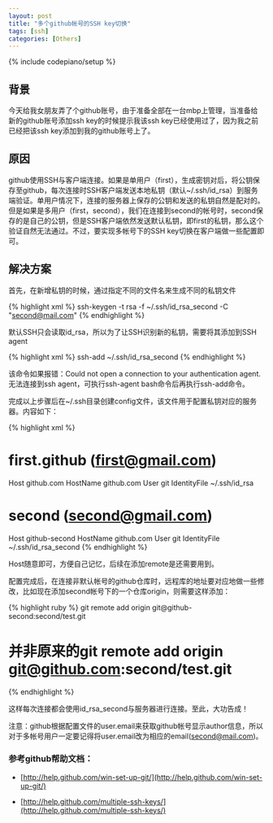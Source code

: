 ```yaml
---
layout: post
title: "多个github帐号的SSH key切换"
tags: [ssh]
categories: [Others]
---
```

{% include codepiano/setup %}

## 背景

今天给我女朋友弄了个github账号，由于准备全部在一台mbp上管理，当准备给新的github账号添加ssh key的时候提示我该ssh key已经使用过了，因为我之前已经把该ssh key添加到我的github账号上了。

## 原因

<p>
github使用SSH与客户端连接。如果是单用户（first），生成密钥对后，将公钥保存至github，每次连接时SSH客户端发送本地私钥（默认~/.ssh/id_rsa）到服务端验证。单用户情况下，连接的服务器上保存的公钥和发送的私钥自然是配对的。但是如果是多用户（first，second），我们在连接到second的帐号时，second保存的是自己的公钥，但是SSH客户端依然发送默认私钥，即first的私钥，那么这个验证自然无法通过。不过，要实现多帐号下的SSH key切换在客户端做一些配置即可。
</p>

## 解决方案

首先，在新增私钥的时候，通过指定不同的文件名来生成不同的私钥文件

{% highlight xml %}
ssh-keygen -t rsa -f ~/.ssh/id_rsa_second -C "second@mail.com"
{% endhighlight %}

默认SSH只会读取id_rsa，所以为了让SSH识别新的私钥，需要将其添加到SSH agent

{% highlight xml %}
ssh-add ~/.ssh/id_rsa_second
{% endhighlight %}

该命令如果报错：Could not open a connection to your authentication agent.无法连接到ssh agent，可执行ssh-agent bash命令后再执行ssh-add命令。

<p>
完成以上步骤后在~/.ssh目录创建config文件，该文件用于配置私钥对应的服务器。内容如下：
</p>

{% highlight xml %}
# first.github (first@gmail.com)
Host github.com
HostName github.com
User git
IdentityFile ~/.ssh/id_rsa

# second (second@gmail.com)
Host github-second
HostName github.com
User git
IdentityFile ~/.ssh/id_rsa_second
{% endhighlight %}

Host随意即可，方便自己记忆，后续在添加remote是还需要用到。

配置完成后，在连接非默认帐号的github仓库时，远程库的地址要对应地做一些修改，比如现在添加second帐号下的一个仓库origin，则需要这样添加：

{% highlight ruby %}
git remote add origin git@github-second:second/test.git
# 并非原来的git remote add origin git@github.com:second/test.git
{% endhighlight %}

这样每次连接都会使用id_rsa_second与服务器进行连接。至此，大功告成！

注意：github根据配置文件的user.email来获取github帐号显示author信息，所以对于多帐号用户一定要记得将user.email改为相应的email(second@mail.com)。

### 参考github帮助文档：

* [http://help.github.com/win-set-up-git/](http://help.github.com/win-set-up-git/)

* [http://help.github.com/multiple-ssh-keys/](http://help.github.com/multiple-ssh-keys/)